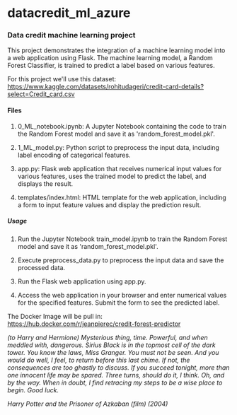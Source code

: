 # datacredit_ml_azure
### Data credit machine learning project

This project demonstrates the integration of a machine learning model into a web application using Flask. The machine learning model, a Random Forest Classifier, is trained to predict a label based on various features.

For this project we'll use this dataset: https://www.kaggle.com/datasets/rohitudageri/credit-card-details?select=Credit_card.csv

#### Files
1. 0_ML_notebook.ipynb: A Jupyter Notebook containing the code to train the Random Forest model and save it as 'random_forest_model.pkl'.

2. 1_ML_model.py: Python script to preprocess the input data, including label encoding of categorical features.

3. app.py: Flask web application that receives numerical input values for various features, uses the trained model to predict the label, and displays the result.

4. templates/index.html: HTML template for the web application, including a form to input feature values and display the prediction result.

##### Usage

1. Run the Jupyter Notebook train_model.ipynb to train the Random Forest model and save it as 'random_forest_model.pkl'.

2. Execute preprocess_data.py to preprocess the input data and save the processed data.

3. Run the Flask web application using app.py.

4. Access the web application in your browser and enter numerical values for the specified features. Submit the form to see the predicted label.

The Docker Image will be pull in: https://hub.docker.com/r/jeanpierec/credit-forest-predictor
 
 
 
 
*_(to Harry and Hermione) Mysterious thing, time. Powerful, and when meddled with, dangerous. Sirius Black is in the topmost cell of the dark tower. You know the laws, Miss Granger. You must not be seen. And you would do well, I feel, to return before this last chime. If not, the consequences are too ghastly to discuss. If you succeed tonight, more than one innocent life may be spared. Three turns, should do it, I think. Oh, and by the way. When in doubt, I find retracing my steps to be a wise place to begin. Good luck._*

*Harry Potter and the Prisoner of Azkaban (film) (2004)*